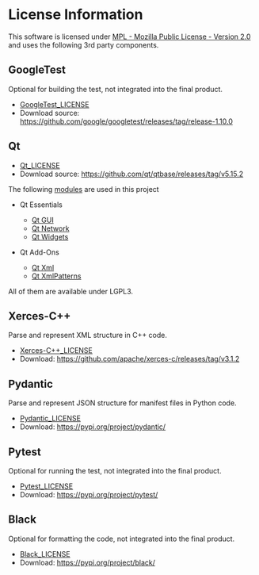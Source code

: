 <!---
Copyright 2023 CARIAD SE.
 
This Source Code Form is subject to the terms of the Mozilla
Public License, v. 2.0. If a copy of the MPL was not distributed
with this file, You can obtain one at https://mozilla.org/MPL/2.0/.
-->

# License Information

This software is licensed under [MPL - Mozilla Public License - Version
2.0](https://mozilla.org/MPL/2.0/) and uses the following 3rd party components.


## GoogleTest

Optional for building the test, not integrated into the final product.

- [GoogleTest_LICENSE](./3rd_party_terms_and_licenses/GoogleTest_LICENSE)
- Download source:
  <https://github.com/google/googletest/releases/tag/release-1.10.0>

## Qt

- [Qt_LICENSE](./3rd_party_terms_and_licenses/Qt_LICENSE)
- Download source: <https://github.com/qt/qtbase/releases/tag/v5.15.2>

The following [modules](https://doc.qt.io/qt-5/qtmodules.html) are used in this
project

- Qt Essentials
  - [Qt GUI](https://doc.qt.io/qt-5/qtgui-index.html)
  - [Qt Network](https://doc.qt.io/qt-5/qtnetwork-index.html)
  - [Qt Widgets](https://doc.qt.io/qt-5/qtwidgets-index.html)

- Qt Add-Ons
  - [Qt Xml](https://doc.qt.io/qt-5/qtxml-index.html)
  - [Qt XmlPatterns](https://doc.qt.io/qt-5/qtxmlpatterns-index.html)

All of them are available under LGPL3.

## Xerces-C++

Parse and represent XML structure in C++ code.

- [Xerces-C++_LICENSE](./3rd_party_terms_and_licenses/Xerces-C++_LICENSE)
- Download: <https://github.com/apache/xerces-c/releases/tag/v3.1.2>

## Pydantic

Parse and represent JSON structure for manifest files in Python code.

- [Pydantic_LICENSE](./3rd_party_terms_and_licenses/Pydantic_LICENSE)
- Download: <https://pypi.org/project/pydantic/>

## Pytest

Optional for running the test, not integrated into the final product.

- [Pytest_LICENSE](./3rd_party_terms_and_licenses/Pytest_LICENSE)
- Download: <https://pypi.org/project/pytest/>

## Black

Optional for formatting the code, not integrated into the final product.

- [Black_LICENSE](./3rd_party_terms_and_licenses/Black_LICENSE)
- Download: <https://pypi.org/project/black/>
